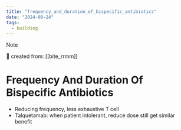 ```yaml
---
title: "frequency_and_duration_of_bispecific_antibiotics"
date: "2024-08-24"
tags:
  - building
---
```


> [!NOTE]
> 🌱 created from: [[bite_rrmm]]

# Frequency And Duration Of Bispecific Antibiotics

- Reducing frequency, less exhaustive T cell
- Talquetamab: when patient intolerant, reduce dose still get similar benefit
